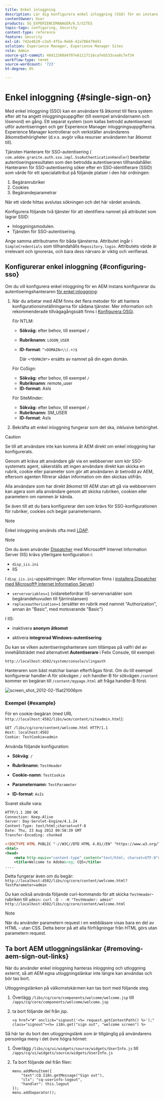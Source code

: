 ```yaml
---
title: Enkel inloggning
description: Lär dig konfigurera enkel inloggning (SSO) för en instans av Adobe Experience Manager (AEM).
contentOwner: User
products: SG_EXPERIENCEMANAGER/6.5/SITES
topic-tags: configuring, Security
content-type: reference
feature: Security
exl-id: 7d2e4620-c3a5-4f5a-9eb6-42a706479d41
solution: Experience Manager, Experience Manager Sites
role: Admin
source-git-commit: 48d12388d4707e61117116ca7eb533cea8c7ef34
workflow-type: tm+mt
source-wordcount: '723'
ht-degree: 0%

---
```


# Enkel inloggning {#single-sign-on}

Med enkel inloggning (SSO) kan en användare få åtkomst till flera system efter att ha angett inloggningsuppgifter (till exempel användarnamn och lösenord) en gång. Ett separat system (som kallas betrodd autentiserare) utför autentiseringen och ger Experience Manager inloggningsuppgifterna. Experience Manager kontrollerar och verkställer användarens åtkomstbehörigheter (d.v.s. avgör vilka resurser användaren har åtkomst till).

Tjänsten Hanterare för SSO-autentisering ( `com.adobe.granite.auth.sso.impl.SsoAuthenticationHandler`) bearbetar autentiseringsresultaten som den betrodda autentiseraren tillhandahåller. Hanteraren för SSO-autentisering söker efter en SSO-identifierare (SSID) som värde för ett specialattribut på följande platser i den här ordningen:

1. Begäranrubriker
1. Cookies
1. Begärandeparametrar

När ett värde hittas avslutas sökningen och det här värdet används.

Konfigurera följande två tjänster för att identifiera namnet på attributet som lagrar SSID:

* Inloggningsmodulen.
* Tjänsten för SSO-autentisering.

Ange samma attributnamn för båda tjänsterna. Attributet ingår i `SimpleCredentials` som tillhandahålls `Repository.login`. Attributets värde är irrelevant och ignoreras, och bara dess närvaro är viktig och verifierad.

## Konfigurerar enkel inloggning {#configuring-sso}

Om du vill konfigurera enkel inloggning för en AEM instans konfigurerar du autentiseringshanteraren [för enkel inloggning](/help/sites-deploying/osgi-configuration-settings.md#adobegranitessoauthenticationhandler):

1. När du arbetar med AEM finns det flera metoder för att hantera konfigurationsinställningarna för sådana tjänster. Mer information och rekommenderade tillvägagångssätt finns i [Konfigurera OSGi](/help/sites-deploying/configuring-osgi.md).

   För NTLM:

   * **Sökväg:** efter behov, till exempel `/`
   * **Rubriknamn**: `LOGON_USER`
   * **ID-format**: `^<DOMAIN>\\(.+)$`

     Där `<*DOMAIN*>` ersätts av namnet på din egen domän.

   För CoSign:

   * **Sökväg:** efter behov, till exempel `/`
   * **Rubriknamn**: remote_user
   * **ID-format:** AsIs

   För SiteMinder:

   * **Sökväg:** efter behov, till exempel `/`
   * **Rubriknamn:** SM_USER
   * **ID-format**: AsIs

1. Bekräfta att enkel inloggning fungerar som det ska, inklusive behörighet.

>[!CAUTION]
>
>Se till att användare inte kan komma åt AEM direkt om enkel inloggning har konfigurerats.
>
>Genom att kräva att användare går via en webbserver som kör SSO-systemets agent, säkerställs att ingen användare direkt kan skicka en rubrik, cookie eller parameter som gör att användaren är betrodd av AEM, eftersom agenten filtrerar sådan information om den skickas utifrån.
>
>Alla användare som har direkt åtkomst till AEM utan att gå via webbservern kan agera som alla användare genom att skicka rubriken, cookien eller parametern om namnen är kända.
>
>Se även till att du bara konfigurerar den som krävs för SSO-konfigurationen för rubriker, cookies och begär parameternamn.
>

>[!NOTE]
>
>Enkel inloggning används ofta med [LDAP](/help/sites-administering/ldap-config.md).

>[!NOTE]
>
>Om du även använder [Dispatcher](https://experienceleague.adobe.com/docs/experience-manager-dispatcher/using/dispatcher.html) med Microsoft® Internet Information Server (IIS) krävs ytterligare konfiguration i:
>
>* `disp_iis.ini`
>* IIS
>
>I `disp_iis.ini`-uppsättningen:
>(Mer information finns i [installera Dispatcher med Microsoft® Internet Information Server](https://experienceleague.adobe.com/docs/experience-manager-dispatcher/using/getting-started/dispatcher-install.html#microsoft-internet-information-server))
>
>* `servervariables=1` (vidarebefordrar IIS-servervariabler som begärandehuvuden till fjärrinstansen)
>* `replaceauthorization=1` (ersätter en rubrik med namnet &quot;Authorization&quot;, annan än &quot;Basic&quot;, med motsvarande &quot;Basic&quot;)
>
>I IIS:
>
>* inaktivera **anonym åtkomst**
>
>* aktivera **integrerad Windows-autentisering**
>

Du kan se vilken autentiseringshanterare som tillämpas på valfri del av innehållsträdet med alternativet **Autentiserare** i Felix Console, till exempel:

`http://localhost:4502/system/console/slingauth`

Hanteraren som bäst matchar banan efterfrågas först. Om du till exempel konfigurerar handler-A för sökvägen `/` och handler-B för sökvägen `/content` kommer en begäran till `/content/mypage.html` att fråga handler-B först.

![screen_shot_2012-02-15at21006pm](assets/screen_shot_2012-02-15at21006pm.png)

### Exempel {#example}

För en cookie-begäran (med URL `http://localhost:4502/libs/wcm/content/siteadmin.html`):

```xml
GET /libs/cq/core/content/welcome.html HTTP/1.1
Host: localhost:4502
Cookie: TestCookie=admin
```

Använda följande konfiguration:

* **Sökväg**: `/`

* **Rubriknamn**: `TestHeader`

* **Cookie-namn**: `TestCookie`

* **Parameternamn**: `TestParameter`

* **ID-format**: `AsIs`

Svaret skulle vara:

```xml
HTTP/1.1 200 OK
Connection: Keep-Alive
Server: Day-Servlet-Engine/4.1.24
Content-Type: text/html;charset=utf-8
Date: Thu, 23 Aug 2012 09:58:39 GMT
Transfer-Encoding: chunked

<!DOCTYPE HTML PUBLIC "-//W3C//DTD HTML 4.01//EN" "https://www.w3.org/TR/html4/strict.dtd">
<html>
<head>
    <meta http-equiv="content-type" content="text/html; charset=UTF-8">
    <title>Welcome to Adobe&reg; CQ5</title>
....
```

Detta fungerar även om du begär:
`http://localhost:4502/libs/cq/core/content/welcome.html?TestParameter=admin`

Du kan också använda följande curl-kommando för att skicka `TestHeader`-rubriken till `admin:`
`curl -D - -H "TestHeader: admin" http://localhost:4502/libs/cq/core/content/welcome.html`

>[!NOTE]
>
>När du använder parametern request i en webbläsare visas bara en del av HTML - utan CSS. Detta beror på att alla förfrågningar från HTML görs utan parametern request.

## Ta bort AEM utloggningslänkar {#removing-aem-sign-out-links}

När du använder enkel inloggning hanteras inloggning och utloggning externt, så att AEM egna utloggningslänkar inte längre kan användas och bör tas bort.

Utloggningslänken på välkomstskärmen kan tas bort med följande steg.

1. Överlägg `/libs/cq/core/components/welcome/welcome.jsp` till `/apps/cq/core/components/welcome/welcome.jsp`
1. ta bort följande del från jsp.

   `<a href="#" onclick="signout('<%= request.getContextPath() %>');" class="signout"><%= i18n.get("sign out", "welcome screen") %>`

Så här tar du bort den utloggningslänk som är tillgänglig på användarens personliga meny i det övre högra hörnet:

1. Överlägg `/libs/cq/ui/widgets/source/widgets/UserInfo.js` till `/apps/cq/ui/widgets/source/widgets/UserInfo.js`

1. Ta bort följande del från filen:

   ```
   menu.addMenuItem({
       "text":CQ.I18n.getMessage("Sign out"),
       "cls": "cq-userinfo-logout",
       "handler": this.logout
   });
   menu.addSeparator();
   ```
